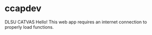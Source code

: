 # ccapdev
DLSU CATVAS
Hello! 
This web app requires an internet connection to properly load functions.
